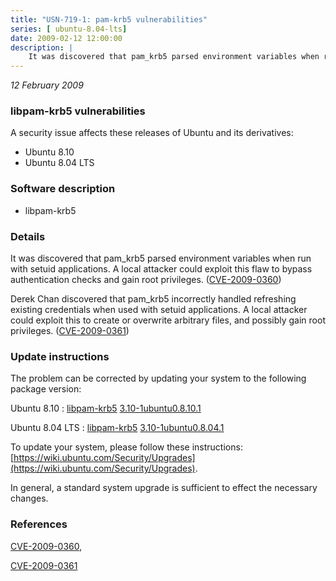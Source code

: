 ```yaml
---
title: "USN-719-1: pam-krb5 vulnerabilities"
series: [ ubuntu-8.04-lts]
date: 2009-02-12 12:00:00
description: |
    It was discovered that pam_krb5 parsed environment variables when run with setuid applications. A local attacker could exploit this flaw to bypass authentication checks and gain root privileges. ([CVE-2009-0360](http://people.ubuntu.com/~ubuntu-security/cve/CVE-2009-0360))
--- 
```

 
 

*12 February 2009*

### libpam-krb5 vulnerabilities

A security issue affects these releases of Ubuntu and its derivatives:

* Ubuntu 8.10
* Ubuntu 8.04 LTS

### Software description

* libpam-krb5 

### Details

It was discovered that pam_krb5 parsed environment variables when run with setuid applications. A local attacker could exploit this flaw to bypass authentication checks and gain root privileges. ([CVE-2009-0360](http://people.ubuntu.com/~ubuntu-security/cve/CVE-2009-0360))

Derek Chan discovered that pam_krb5 incorrectly handled refreshing existing credentials when used with setuid applications. A local attacker could exploit this to create or overwrite arbitrary files, and possibly gain root privileges. ([CVE-2009-0361](http://people.ubuntu.com/~ubuntu-security/cve/CVE-2009-0361)) 

### Update instructions

The problem can be corrected by updating your system to the following package version:

Ubuntu 8.10
 : [libpam-krb5](https://launchpad.net/ubuntu/+source/libpam-krb5) <span> [3.10-1ubuntu0.8.10.1](https://launchpad.net/ubuntu/+source/libpam-krb5/3.10-1ubuntu0.8.10.1) </span> 

Ubuntu 8.04 LTS
 : [libpam-krb5](https://launchpad.net/ubuntu/+source/libpam-krb5) <span> [3.10-1ubuntu0.8.04.1](https://launchpad.net/ubuntu/+source/libpam-krb5/3.10-1ubuntu0.8.04.1) </span> 

To update your system, please follow these instructions: [https://wiki.ubuntu.com/Security/Upgrades](https://wiki.ubuntu.com/Security/Upgrades).

In general, a standard system upgrade is sufficient to effect the necessary changes. 

### References

 
 [CVE-2009-0360](http://people.ubuntu.com/~ubuntu-security/cve/CVE-2009-0360), 

 [CVE-2009-0361](http://people.ubuntu.com/~ubuntu-security/cve/CVE-2009-0361)
 

